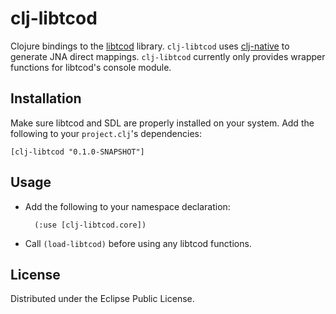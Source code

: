 clj-libtcod
=======
Clojure bindings to the [libtcod] library.
`clj-libtcod` uses [clj-native] to generate JNA direct mappings.
`clj-libtcod` currently only provides wrapper functions for libtcod's console module.

[libtcod]: http://doryen.eptalys.net/libtcod/
[clj-native]: https://github.com/bagucode/clj-native


Installation
-----------
Make sure libtcod and SDL are properly installed on your system.
Add the following to your `project.clj`'s dependencies:

    [clj-libtcod "0.1.0-SNAPSHOT"]


Usage
-----
* Add the following to your namespace declaration:

        (:use [clj-libtcod.core])


* Call `(load-libtcod)` before using any libtcod functions.


License
--------
Distributed under the Eclipse Public License.

